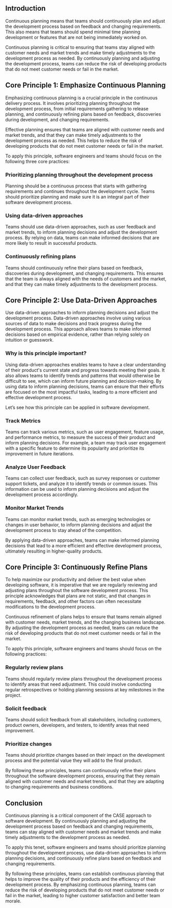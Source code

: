 <webui-data data-page-title="Continuous Planning: Tenet 6 of Continuous Agile Software Engineering" data-page-subtitle=""></webui-data>

<webui-side-by-side>

## Introduction

<webui-paper>

Continuous planning means that teams should continuously plan and adjust the development process based on feedback and changing requirements. This also means that teams should spend minimal time planning development or features that are not being immediately worked on.

Continuous planning is critical to ensuring that teams stay aligned with customer needs and market trends and make timely adjustments to the development process as needed. By continuously planning and adjusting the development process, teams can reduce the risk of developing products that do not meet customer needs or fail in the market.

</webui-paper>

</webui-side-by-side>

<webui-side-by-side>

## Core Principle 1: Emphasize Continuous Planning

<webui-paper>

Emphasizing continuous planning is a crucial principle in the continuous delivery process. It involves prioritizing planning throughout the development process, from initial requirements gathering to release planning, and continuously refining plans based on feedback, discoveries during development, and changing requirements.

Effective planning ensures that teams are aligned with customer needs and market trends, and that they can make timely adjustments to the development process as needed. This helps to reduce the risk of developing products that do not meet customer needs or fail in the market.

To apply this principle, software engineers and teams should focus on the following three core practices:

### Prioritizing planning throughout the development process

Planning should be a continuous process that starts with gathering requirements and continues throughout the development cycle. Teams should prioritize planning and make sure it is an integral part of their software development process.

### Using data-driven approaches

Teams should use data-driven approaches, such as user feedback and market trends, to inform planning decisions and adjust the development process. By relying on data, teams can make informed decisions that are more likely to result in successful products.

### Continuously refining plans

Teams should continuously refine their plans based on feedback, discoveries during development, and changing requirements. This ensures that the team is always aligned with the needs of customers and the market, and that they can make timely adjustments to the development process.

</webui-paper>

</webui-side-by-side>

<webui-side-by-side>

## Core Principle 2: Use Data-Driven Approaches

<webui-paper>

Use data-driven approaches to inform planning decisions and adjust the development process. Data-driven approaches involve using various sources of data to make decisions and track progress during the development process. This approach allows teams to make informed decisions based on empirical evidence, rather than relying solely on intuition or guesswork.

### Why is this principle important?

Using data-driven approaches enables teams to have a clear understanding of their product's current state and progress towards meeting their goals. It also allows teams to identify trends and patterns that would otherwise be difficult to see, which can inform future planning and decision-making. By using data to inform planning decisions, teams can ensure that their efforts are focused on the most impactful tasks, leading to a more efficient and effective development process.

Let’s see how this principle can be applied in software development.

### Track Metrics

Teams can track various metrics, such as user engagement, feature usage, and performance metrics, to measure the success of their product and inform planning decisions. For example, a team may track user engagement with a specific feature to determine its popularity and prioritize its improvement in future iterations.

### Analyze User Feedback

Teams can collect user feedback, such as survey responses or customer support tickets, and analyze it to identify trends or common issues. This information can be used to inform planning decisions and adjust the development process accordingly.

### Monitor Market Trends

Teams can monitor market trends, such as emerging technologies or changes in user behavior, to inform planning decisions and adjust the development process to stay ahead of the competition.

By applying data-driven approaches, teams can make informed planning decisions that lead to a more efficient and effective development process, ultimately resulting in higher-quality products.

</webui-paper>

</webui-side-by-side>

<webui-side-by-side>

## Core Principle 3: Continuously Refine Plans

<webui-paper>

To help maximize our productivity and deliver the best value when developing software, it is imperative that we are regularly reviewing and adjusting plans throughout the software development process. This principle acknowledges that plans are not static, and that changes in requirements, feedback, and other factors can often necessitate modifications to the development process.

Continuous refinement of plans helps to ensure that teams remain aligned with customer needs, market trends, and the changing business landscape. By adjusting the development process as needed, teams can reduce the risk of developing products that do not meet customer needs or fail in the market.

To apply this principle, software engineers and teams should focus on the following practices:

### Regularly review plans

Teams should regularly review plans throughout the development process to identify areas that need adjustment. This could involve conducting regular retrospectives or holding planning sessions at key milestones in the project.

### Solicit feedback

Teams should solicit feedback from all stakeholders, including customers, product owners, developers, and testers, to identify areas that need improvement.

### Prioritize changes

Teams should prioritize changes based on their impact on the development process and the potential value they will add to the final product.

By following these principles, teams can continuously refine their plans throughout the software development process, ensuring that they remain aligned with customer needs and market trends, and that they are adapting to changing requirements and business conditions.

</webui-paper>

</webui-side-by-side>

<webui-side-by-side>

## Conclusion

<webui-paper>

Continuous planning is a critical component of the CASE approach to software development. By continuously planning and adjusting the development process based on feedback and changing requirements, teams can stay aligned with customer needs and market trends and make timely adjustments to the development process as needed.

To apply this tenet, software engineers and teams should prioritize planning throughout the development process, use data-driven approaches to inform planning decisions, and continuously refine plans based on feedback and changing requirements.

By following these principles, teams can establish continuous planning that helps to improve the quality of their products and the efficiency of their development process. By emphasizing continuous planning, teams can reduce the risk of developing products that do not meet customer needs or fail in the market, leading to higher customer satisfaction and better team morale.

</webui-paper>

</webui-side-by-side>

<webui-next-page name="Continuous Collaboration" href="/tenets/continuous-collaboration"></webui-next-page>
